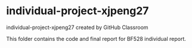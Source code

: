 # individual-project-xjpeng27
individual-project-xjpeng27 created by GitHub Classroom

This folder contains the code and final report for BF528 individual report.
